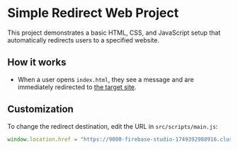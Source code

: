 # Simple Redirect Web Project

This project demonstrates a basic HTML, CSS, and JavaScript setup that automatically redirects users to a specified website.

## How it works

- When a user opens `index.html`, they see a message and are immediately redirected to [the target site](https://9000-firebase-studio-1749392988916.cluster-iktsryn7xnhpexlu6255bftka4.cloudworkstations.dev/?monospaceUid=705521).

## Customization

To change the redirect destination, edit the URL in `src/scripts/main.js`:

```javascript
window.location.href = "https://9000-firebase-studio-1749392988916.cluster-iktsryn7xnhpexlu6255bftka4.cloudworkstations.dev/?monospaceUid=705521";
```
